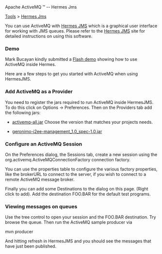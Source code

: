 Apache ActiveMQ ™ -- Hermes Jms 

[Tools](tools.html) > [Hermes Jms](hermes-jms.html)


You can use ActiveMQ with [Hermes JMS](http://hermesjms.sourceforge.net/) which is a graphical user interface for working with JMS queues. Please refer to the [Hermes JMS](http://hermesjms.sourceforge.net/) site for detailed instructions on using this software.

### Demo

Mark Bucayan kindly submitted a [Flash demo](http://activemq.codehaus.org/HermesAndActiveMQ.html) showing how to use ActiveMQ inside Hermes.

Here are a few steps to get you started with ActiveMQ when using HermesJMS.

### Add ActiveMQ as a Provider

You need to register the jars required to run ActiveMQ inside HermesJMS. To do this click on Options -> Preferences. Then on the Providers tab add the following jars:

*   [activemq-all.jar](http://repo1.maven.org/maven2/org/apache/activemq/) Choose the version that matches your projects needs.

*   [geronimo-j2ee-management\_1.0\_spec-1.0.jar](http://repo2.maven.org/maven2/org/apache/geronimo/specs/geronimo-j2ee-management_1.0_spec/1.0/geronimo-j2ee-management_1.0_spec-1.0.jar)

### Configure an ActiveMQ Session

On the Preferences dialog, the Sessions tab, create a new session using the org.activemq.ActiveMQConnectionFactory connection factory.

You can use the properties table to configure the various factory properties, like the brokerURL to connect to the server, if you wish to connect to a remote ActiveMQ message broker.

Finally you can add some Destinations to the dialog on this page. (Right click to add). Add the destination FOO.BAR for the default test programs.

### Viewing messages on queues

Use the tree control to open your session and the FOO.BAR destination. Try browse the queue. Then run the ActiveMQ sample producer via

mvn producer

And hitting refresh in HermesJMS and you should see the messages that have just been published.

